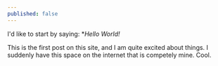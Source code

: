 ```yaml
---
published: false
---
```

I'd like to start by saying: **Hello World!*

This is the first post on this site, and I am quite excited about things. I suddenly have this space on the internet that is competely mine. Cool.
